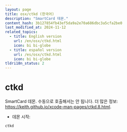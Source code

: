 ```yaml
---
layout: page
title: osx/ctkd (한국어)
description: "SmartCard 데몬."
content_hash: 3b127854fb43ef5da9a2e70a686dbc3a5cfa2be0
last_modified_at: 2024-11-12
related_topics:
  - title: English version
    url: /en/osx/ctkd.html
    icon: bi bi-globe
  - title: español version
    url: /es/osx/ctkd.html
    icon: bi bi-globe
tldri18n_status: 2
---
```

# ctkd

SmartCard 데몬.
수동으로 호출해서는 안 됩니다.
더 많은 정보: <https://keith.github.io/xcode-man-pages/ctkd.8.html>.

- 데몬 시작:

`ctkd`
